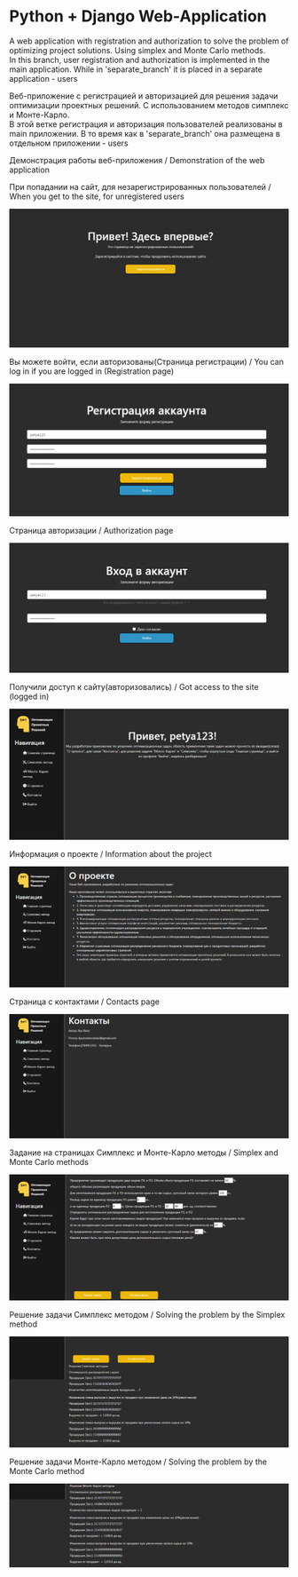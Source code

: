 # Python + Django Web-Application

A web application with registration and authorization to solve the problem of optimizing project solutions. Using simplex and Monte Carlo methods.<br>
In this branch, user registration and authorization is implemented in the main application. While in 'separate_branch' it is placed in a separate application - users


Веб-приложение с регистрацией и авторизацией для решения задачи оптимизации проектных решений. С использованием методов симплекс и Монте-Карло.<br>
В этой ветке регистрация и авторизация пользователей реализованы в main приложении. В то время как в 'separate_branch' она размещена в отдельном приложении - users

<a>Демонстрация работы веб-приложения / Demonstration of the web application</a><br>
<p>При попадании на сайт, для незарегистрированных пользователей / When you get to the site, for unregistered users</p><img src="https://github.com/Sadochok-BISEC/OPS-web-app/blob/no_users/img_desc/d1.jpg"/><br>
<p>Вы можете войти, если авторизованы(Страница регистрации) / You can log in if you are logged in (Registration page)</p><img src="https://github.com/Sadochok-BISEC/OPS-web-app/blob/no_users/img_desc/d2.png"/><br>
<p>Страница авторизации / Authorization page</p><img src="https://github.com/Sadochok-BISEC/OPS-web-app/blob/no_users/img_desc/d3.png"/><br>
<p>Получили доступ к сайту(авторизовались) / Got access to the site (logged in)</p><img src="https://github.com/Sadochok-BISEC/OPS-web-app/blob/no_users/img_desc/d4.png"/><br>
<p>Информация о проекте / Information about the project</p><img src="https://github.com/Sadochok-BISEC/OPS-web-app/blob/no_users/img_desc/d5.png"/><br>
<p>Страница с контактами / Contacts page</p><img src="https://github.com/Sadochok-BISEC/OPS-web-app/blob/no_users/img_desc/d6.png"/><br>
<p>Задание на страницах Симплекс и Монте-Карло методы / Simplex and Monte Carlo methods</p><img src="https://github.com/Sadochok-BISEC/OPS-web-app/blob/no_users/img_desc/d7.png"/><br>
<p>Решение задачи Симплекс методом / Solving the problem by the Simplex method</p><img src="https://github.com/Sadochok-BISEC/OPS-web-app/blob/no_users/img_desc/d8_simplex.png"/><br>
<p>Решение задачи Монте-Карло методом / Solving the problem by the Monte Carlo method</p><img src="https://github.com/Sadochok-BISEC/OPS-web-app/blob/no_users/img_desc/d9_monte.png"/><br>
